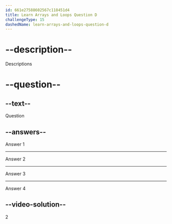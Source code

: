 ```yaml
---
id: 661e27588602567c118451d4
title: Learn Arrays and Loops Question D
challengeType: 15
dashedName: learn-arrays-and-loops-question-d
---
```

# --description--

Descriptions

# --question--

## --text--

Question

## --answers--

Answer 1

---

Answer 2

---

Answer 3

---

Answer 4

## --video-solution--

2
